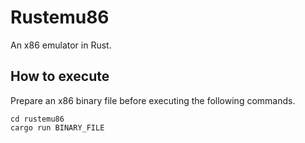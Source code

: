 # Rustemu86

An x86 emulator in Rust.

## How to execute

Prepare an x86 binary file before executing the following commands.

```
cd rustemu86
cargo run BINARY_FILE
```